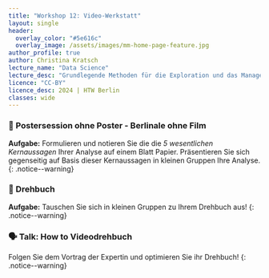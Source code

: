```yaml
---
title: "Workshop 12: Video-Werkstatt"
layout: single
header:
  overlay_color: "#5e616c"
  overlay_image: /assets/images/mm-home-page-feature.jpg
author_profile: true
author: Christina Kratsch
lecture_name: "Data Science"
lecture_desc: "Grundlegende Methoden für die Exploration und das Management von Daten."
licence: "CC-BY"
licence_desc: 2024 | HTW Berlin 
classes: wide
---
```



### 🚀 Postersession ohne Poster - Berlinale ohne Film

**Aufgabe:** Formulieren und notieren Sie die die _5 wesentlichen Kernaussagen_ Ihrer Analyse auf einem Blatt Papier. Präsentieren Sie sich gegenseitig auf Basis dieser Kernaussagen in kleinen Gruppen Ihre Analyse.
{: .notice--warning}

### 🚀 Drehbuch

**Aufgabe:** Tauschen Sie sich in kleinen Gruppen zu Ihrem Drehbuch aus! 
{: .notice--warning}

### 🗣 Talk: How to Videodrehbuch

Folgen Sie dem Vortrag der Expertin und optimieren Sie ihr Drehbuch!
{: .notice--warning}
